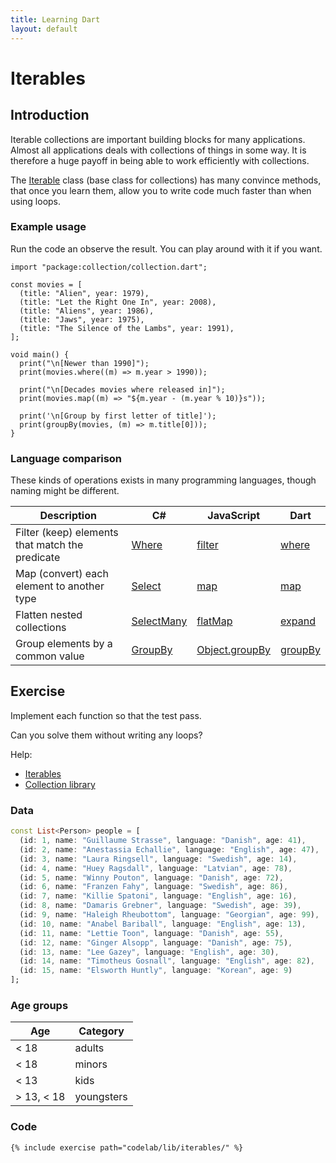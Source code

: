 ```yaml
---
title: Learning Dart
layout: default
---
```

<script type="text/javascript" src="https://dartpad.dev/inject_embed.dart.js" defer></script>

# Iterables

## Introduction

Iterable collections are important building blocks for many applications.
Almost all applications deals with collections of things in some way.
It is therefore a huge payoff in being able to work efficiently with collections.

The [Iterable](https://api.dart.dev/stable/dart-core/Iterable-class.html) class
(base class for collections) has many convince methods, that once you learn
them, allow you to write code much faster than when using loops.

### Example usage

Run the code an observe the result.
You can play around with it if you want.

```run-dartpad:mode-dart
import "package:collection/collection.dart";

const movies = [
  (title: "Alien", year: 1979),
  (title: "Let the Right One In", year: 2008),
  (title: "Aliens", year: 1986),
  (title: "Jaws", year: 1975),
  (title: "The Silence of the Lambs", year: 1991),
];

void main() {
  print("\n[Newer than 1990]");
  print(movies.where((m) => m.year > 1990));
  
  print("\n[Decades movies where released in]");
  print(movies.map((m) => "${m.year - (m.year % 10)}s"));
  
  print('\n[Group by first letter of title]');
  print(groupBy(movies, (m) => m.title[0]));
}
```

### Language comparison  

These kinds of operations exists in many programming languages, though naming might be different.

| Description | C# | JavaScript | Dart |
|-|-|-|-|
| Filter (keep) elements that match the predicate | [Where](https://learn.microsoft.com/en-us/dotnet/api/system.linq.enumerable.where) | [filter](https://developer.mozilla.org/en-US/docs/Web/JavaScript/Reference/Global_Objects/Array/filter) | [where](https://api.dart.dev/stable/dart-core/Iterable/where.html) |
| Map (convert) each element to another type | [Select](https://learn.microsoft.com/en-us/dotnet/api/system.linq.enumerable.select) | [map](https://developer.mozilla.org/en-US/docs/Web/JavaScript/Reference/Global_Objects/Array/map) | [map](https://api.dart.dev/stable/dart-core/Iterable/map.html) |
| Flatten nested collections | [SelectMany](https://learn.microsoft.com/en-us/dotnet/api/system.linq.enumerable.selectmany) | [flatMap](https://developer.mozilla.org/en-US/docs/Web/JavaScript/Reference/Global_Objects/Array/flatMap) | [expand](https://api.dart.dev/stable/dart-core/Iterable/expand.html) |
| Group elements by a common value | [GroupBy](https://learn.microsoft.com/en-us/dotnet/api/system.linq.enumerable.groupby) | [Object.groupBy](https://developer.mozilla.org/en-US/docs/Web/JavaScript/Reference/Global_Objects/Object/groupBy) | [groupBy](https://pub.dev/documentation/collection/latest/collection/groupBy.html) |

## Exercise

Implement each function so that the test pass.

Can you solve them without writing any loops?

Help:
  - [Iterables](https://dart.dev/codelabs/iterables)
  - [Collection library](https://pub.dev/documentation/collection/latest/collection/collection-library.html)

### Data

```dart
const List<Person> people = [
  (id: 1, name: "Guillaume Strasse", language: "Danish", age: 41),
  (id: 2, name: "Anestassia Echallie", language: "English", age: 47),
  (id: 3, name: "Laura Ringsell", language: "Swedish", age: 14),
  (id: 4, name: "Huey Ragsdall", language: "Latvian", age: 78),
  (id: 5, name: "Winny Pouton", language: "Danish", age: 72),
  (id: 6, name: "Franzen Fahy", language: "Swedish", age: 86),
  (id: 7, name: "Killie Spatoni", language: "English", age: 16),
  (id: 8, name: "Damaris Grebner", language: "Swedish", age: 39),
  (id: 9, name: "Haleigh Rheubottom", language: "Georgian", age: 99),
  (id: 10, name: "Anabel Bariball", language: "English", age: 13),
  (id: 11, name: "Lettie Toon", language: "Danish", age: 55),
  (id: 12, name: "Ginger Alsopp", language: "Danish", age: 75),
  (id: 13, name: "Lee Gazey", language: "English", age: 30),
  (id: 14, name: "Timotheus Gosnall", language: "English", age: 82),
  (id: 15, name: "Elsworth Huntly", language: "Korean", age: 9)
];
```

### Age groups

| Age | Category |
|-|-|
| < 18 | adults |
| < 18 | minors |
| < 13 | kids |
| > 13, < 18 | youngsters |

### Code

```run-dartpad:mode-dart
{% include exercise path="codelab/lib/iterables/" %}
```
